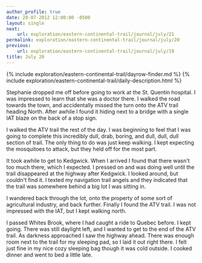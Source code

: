 ```yaml
---
author_profile: true
date: 20-07-2012 12:00:00 -0500
layout: single
next:
    url: exploration/eastern-continental-trail/journal/july/21
permalink: exploration/eastern-continental-trail/journal/july/20
previous:
    url: exploration/eastern-continental-trail/journal/july/19
title: July 20
---
```

{% include exploration/eastern-continental-trail/dayrow-finder.md %}
{% include exploration/eastern-continental-trail/daily-description.html %}

Stephanie dropped me off before going to work at the St. Quentin hospital. I was impressed to learn that she was a doctor there. I walked the road towards the town, and accidentally missed the turn onto the ATV trail heading North. After awhile I found it hiding next to a bridge with a single IAT blaze on the back of a stop sign.

I walked the ATV trail the rest of the day. I was beginning to feel that I was going to complete this incredibly dull, drab, boring, and dull, dull, dull section of trail. The only thing to do was just keep walking. I kept expecting the mosquitoes to attack, but they held off for the most part.

It took awhile to get to Kedgwick. When I arrived I found that there wasn't too much there, which I expected. I pressed on and was doing well until the trail disappeared at the highway after Kedgwick. I looked around, but couldn't find it. I texted my navigation trail angels and they indicated that the trail was somewhere behind a big lot I was sitting in.

I wandered back through the lot, onto the property of some sort of agricultural industry, and back further. Finally I found the ATV trail. I was not impressed with the IAT, but I kept walking north.

I passed Whites Brook, where I had caught a ride to Quebec before. I kept going. There was still daylight left, and I wanted to get to the end of the ATV trail. As darkness approached I saw the highway ahead. There was enough room next to the trail for my sleeping pad, so I laid it out right there. I felt just fine in my nice cozy sleeping bag though it was cold outside. I cooked dinner and went to bed a little late.